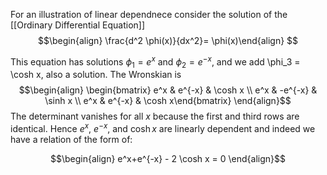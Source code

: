 For an illustration of linear dependnece consider the solution of the [[Ordinary Differential Equation]]
$$\begin{align} \frac{d^2 \phi(x)}{dx^2}= \phi(x)\end{align} $$

This equation has solutions $\phi_1 = e^x$ and $\phi_2 = e^{-x}$, and we add \phi_3 = \cosh x, also a solution. The Wronskian is $$\begin{align} \begin{bmatrix} e^x & e^{-x} & \cosh x \\ e^x & -e^{-x} & \sinh x \\ e^x & e^{-x} & \cosh x\end{bmatrix} \end{align}$$
The determinant vanishes for all $x$ because the first and third rows are identical. Hence $e^x$, $e^{-x}$, and $\cosh x$ are linearly dependent and indeed we have a relation of the form of:

$$\begin{align} e^x+e^{-x} - 2 \cosh x = 0 \end{align}$$
